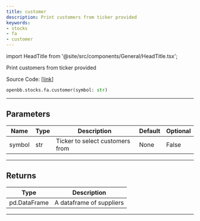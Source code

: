 ```yaml
---
title: customer
description: Print customers from ticker provided
keywords:
- stocks
- fa
- customer
---
```


import HeadTitle from '@site/src/components/General/HeadTitle.tsx';

<HeadTitle title="stocks.fa.customer - Reference | OpenBB SDK Docs" />

Print customers from ticker provided

Source Code: [[link](https://github.com/OpenBB-finance/OpenBBTerminal/tree/main/openbb_terminal/stocks/fundamental_analysis/csimarket_model.py#L63)]

```python wordwrap
openbb.stocks.fa.customer(symbol: str)
```

---

## Parameters

| Name | Type | Description | Default | Optional |
| ---- | ---- | ----------- | ------- | -------- |
| symbol | str | Ticker to select customers from | None | False |


---

## Returns

| Type | Description |
| ---- | ----------- |
| pd.DataFrame | A dataframe of suppliers |
---

